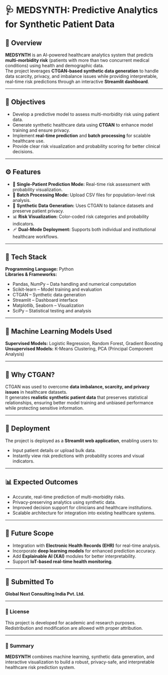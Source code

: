 # 🩺 MEDSYNTH: Predictive Analytics for Synthetic Patient Data

## 📘 Overview
**MEDSYNTH** is an AI-powered healthcare analytics system that predicts **multi-morbidity risk** (patients with more than two concurrent medical conditions) using health and demographic data.  
The project leverages **CTGAN-based synthetic data generation** to handle data scarcity, privacy, and imbalance issues while providing interpretable, real-time risk predictions through an interactive **Streamlit dashboard**.

---

## 🎯 Objectives
- Develop a predictive model to assess multi-morbidity risk using patient data.  
- Generate synthetic healthcare data using **CTGAN** to enhance model training and ensure privacy.  
- Implement **real-time prediction** and **batch processing** for scalable healthcare use.  
- Provide clear risk visualization and probability scoring for better clinical decisions.  

---

## ⚙️ Features
- 🧍 **Single-Patient Prediction Mode:** Real-time risk assessment with probability visualization.  
- 📂 **Batch Processing Mode:** Upload CSV files for population-level risk analysis.  
- 🧠 **Synthetic Data Generation:** Uses CTGAN to balance datasets and preserve patient privacy.  
- 📊 **Risk Visualization:** Color-coded risk categories and probability indicators.  
- 🩹 **Dual-Mode Deployment:** Supports both individual and institutional healthcare workflows.  

---

## 🧰 Tech Stack
**Programming Language:** Python  
**Libraries & Frameworks:**  
- Pandas, NumPy – Data handling and numerical computation  
- Scikit-learn – Model training and evaluation  
- CTGAN – Synthetic data generation  
- Streamlit – Dashboard interface  
- Matplotlib, Seaborn – Visualization  
- SciPy – Statistical testing and analysis  

---

## 🧪 Machine Learning Models Used
**Supervised Models:** Logistic Regression, Random Forest, Gradient Boosting  
**Unsupervised Models:** K-Means Clustering, PCA (Principal Component Analysis)

---

## 🧬 Why CTGAN?
CTGAN was used to overcome **data imbalance, scarcity, and privacy issues** in healthcare datasets.  
It generates **realistic synthetic patient data** that preserves statistical relationships, ensuring better model training and unbiased performance while protecting sensitive information.

---

## 🚀 Deployment
The project is deployed as a **Streamlit web application**, enabling users to:
- Input patient details or upload bulk data.  
- Instantly view risk predictions with probability scores and visual indicators.  

---

## 📊 Expected Outcomes
- Accurate, real-time prediction of multi-morbidity risks.  
- Privacy-preserving analytics using synthetic data.  
- Improved decision support for clinicians and healthcare institutions.  
- Scalable architecture for integration into existing healthcare systems.  

---

## 🔮 Future Scope
- Integration with **Electronic Health Records (EHR)** for real-time analysis.  
- Incorporate **deep learning models** for enhanced prediction accuracy.  
- Add **Explainable AI (XAI)** modules for better interpretability.  
- Support **IoT-based real-time health monitoring**.

---

## 🏢 Submitted To
**Global Next Consulting India Pvt. Ltd.**

---

### 📄 License
This project is developed for academic and research purposes. Redistribution and modification are allowed with proper attribution.

---

### 💬 Summary
**MEDSYNTH** combines machine learning, synthetic data generation, and interactive visualization to build a robust, privacy-safe, and interpretable healthcare risk prediction system.
